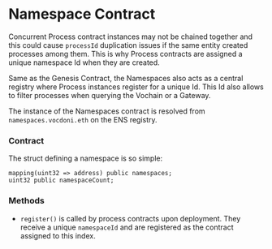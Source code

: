 # Namespace Contract

Concurrent Process contract instances may not be chained together and this could cause `processId` duplication issues if the same entity created processes among them. This is why Process contracts are assigned a unique namespace Id when they are created.

Same as the Genesis Contract, the Namespaces also acts as a central registry where Process instances register for a unique Id. This Id also allows to filter processes when querying the Vochain or a Gateway.

The instance of the Namespaces contract is resolved from `namespaces.vocdoni.eth` on the ENS registry.

### Contract <a href="#contract" id="contract"></a>

The struct defining a namespace is so simple:

```
mapping(uint32 => address) public namespaces;
uint32 public namespaceCount;
```

### Methods <a href="#methods" id="methods"></a>

* `register()` is called by process contracts upon deployment. They receive a unique `namespaceId` and are registered as the contract assigned to this index.
